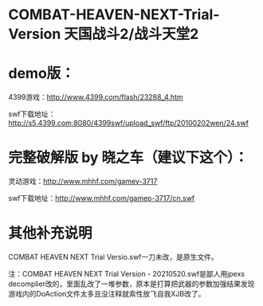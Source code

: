 # COMBAT-HEAVEN-NEXT-Trial-Version 天国战斗2/战斗天堂2

# demo版：
4399游戏：http://www.4399.com/flash/23288_4.htm

swf下载地址：http://s5.4399.com:8080/4399swf/upload_swf/ftp/20100202wen/24.swf

# 完整破解版 by 晓之车（建议下这个）：
灵动游戏：http://www.mhhf.com/gamev-3717

swf下载地址：http://www.mhhf.com/gamep-3717/cn.swf

# 其他补充说明 

COMBAT HEAVEN NEXT Trial Versio.swf一刀未改，是原生文件。

注：COMBAT HEAVEN NEXT Trial Version - 20210520.swf是鄙人用jpexs decomplier改的，里面乱改了一堆参数，原本是打算把武器的参数加强结果发现游戏内的DoAction文件太多且没注释就索性放飞自我XJB改了。
